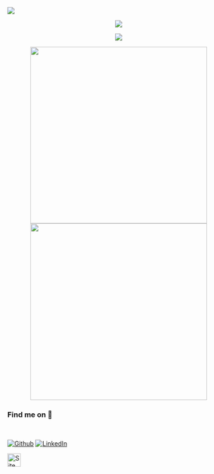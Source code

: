 ![](https://komarev.com/ghpvc/?username=Sukriti-Shukla&label=PROFILE+VIEWS&color=blueviolet)

<p align="center" >
  <img src="https://readme-typing-svg.herokuapp.com/?lines=Hi+I am+Sukriti!;Welcome +to+my+github+profile!;Make+your+readme+stand+out!&font=Fira%20Code&center=true&width=380&height=50">
</p>
<!--
**Sukriti-Shukla/Sukriti-Shukla** is a ✨ _special_ ✨ repository because its `README.md` (this file) appears on your GitHub profile.

Here are some ideas to get you started:

- 🔭 I’m currently working on Web development
- 🌱 I’m currently learning AI/ML
- 👯 I’m looking to collaborate on ...
- 🤔 I’m looking for help with ...
- 💬 Ask me about ...
- 📫 How to reach me: <href>
- 😄 Pronouns: ...
- ⚡ Fun fact: ...
-->
<p align="center">
I'm a 3rd year undergrad in the department of Engineering Design at IIT Madras, always keen to explore!✨
<!-- ![Alt Text](https://media.giphy.com/media/vFKqnCdLPNOKc/giphy.gif ) -->
<!-- ![Alt Text](https://media.giphy.com/media/a9lgeWGF7Ysrm/giphy.gif) -->
</p>
<p align="center"><img src="https://i.giphy.com/RThN0hOS2GO4M.gif" /></p>
<p align = "center">
  <img src = "https://github-readme-stats.vercel.app/api?username=Sukriti-Shukla&show_icons=true&theme=bear" width = 400>
  <img src = https://github-readme-streak-stats.herokuapp.com?user=Sukriti-Shukla&theme=dark&hide_border=true" width = 400>
</p>


### Find me on 🔭
  <br />
  
[![Github](https://img.shields.io/badge/-Github-181717?style=for-the-badge&logo=Github&logoColor=white)](https://github.com/Sukriti-Shukla)
[![LinkedIn](https://img.shields.io/badge/-LinkedIn-0077B5?style=for-the-badge&logo=LinkedIn&logoColor=white)](https://www.linkedin.com/in/sukriti-shukla-7ba6a8206/)




<img src="https://raw.githubusercontent.com/BrunnerLivio/brunnerlivio/master/images/notepad.gif" alt="Site created with Notepad" height="30" />
<!-- "margin-right: whatever;" -->





